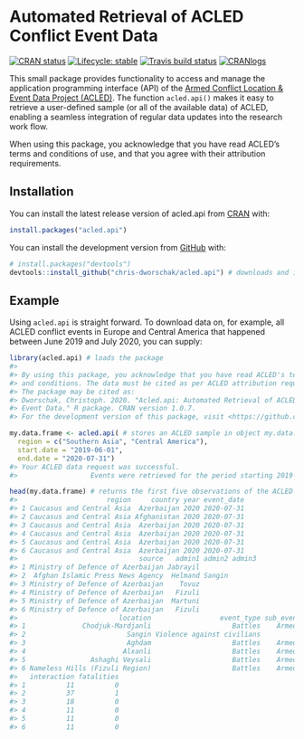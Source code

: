 
<!-- README.md is generated from README.Rmd. Please edit that file -->

# Automated Retrieval of ACLED Conflict Event Data

<!-- badges: start -->

[![CRAN
status](https://www.r-pkg.org/badges/version-last-release/acled.api)](https://CRAN.R-project.org/package=acled.api)
[![Lifecycle:
stable](https://img.shields.io/badge/lifecycle-stable-brightgreen.svg)](https://www.tidyverse.org/lifecycle/#stable)
[![Travis build
status](https://travis-ci.com/chris-dworschak/acled.api.svg?branch=master)](https://travis-ci.com/chris-dworschak/acled.api)
[![CRANlogs](http://cranlogs.r-pkg.org/badges/grand-total/acled.api)](https://CRAN.R-project.org/package=acled.api)
<!-- badges: end -->

This small package provides functionality to access and manage the
application programming interface (API) of the [Armed Conflict Location
& Event Data Project (ACLED)](https://acleddata.com/). The function
`acled.api()` makes it easy to retrieve a user-defined sample (or all of
the available data) of ACLED, enabling a seamless integration of regular
data updates into the research work flow.

When using this package, you acknowledge that you have read ACLED’s
terms and conditions of use, and that you agree with their attribution
requirements.

## Installation

You can install the latest release version of acled.api from
[CRAN](https://CRAN.R-project.org) with:

``` r
install.packages("acled.api")
```

You can install the development version from
[GitHub](https://github.com/) with:

``` r
# install.packages("devtools")
devtools::install_github("chris-dworschak/acled.api") # downloads and installs the package
```

## Example

Using `acled.api` is straight forward. To download data on, for example,
all ACLED conflict events in Europe and Central America that happened
between June 2019 and July 2020, you can supply:

``` r
library(acled.api) # loads the package
#> 
#> By using this package, you acknowledge that you have read ACLED's terms
#> and conditions. The data must be cited as per ACLED attribution requirements.
#> The package may be cited as:
#> Dworschak, Christoph. 2020. "Acled.api: Automated Retrieval of ACLED Conflict
#> Event Data." R package. CRAN version 1.0.7.
#> For the development version of this package, visit <https://github.com/chris-dworschak/acled.api/>

my.data.frame <- acled.api( # stores an ACLED sample in object my.data.frame
  region = c("Southern Asia", "Central America"), 
  start.date = "2019-06-01", 
  end.date = "2020-07-31")
#> Your ACLED data request was successful.
#>                  Events were retrieved for the period starting 2019-06-01 until 2020-07-31.

head(my.data.frame) # returns the first five observations of the ACLED sample
#>                      region     country year event_date
#> 1 Caucasus and Central Asia  Azerbaijan 2020 2020-07-31
#> 2 Caucasus and Central Asia Afghanistan 2020 2020-07-31
#> 3 Caucasus and Central Asia  Azerbaijan 2020 2020-07-31
#> 4 Caucasus and Central Asia  Azerbaijan 2020 2020-07-31
#> 5 Caucasus and Central Asia  Azerbaijan 2020 2020-07-31
#> 6 Caucasus and Central Asia  Azerbaijan 2020 2020-07-31
#>                              source   admin1 admin2 admin3
#> 1 Ministry of Defence of Azerbaijan Jabrayil              
#> 2  Afghan Islamic Press News Agency  Helmand Sangin       
#> 3 Ministry of Defence of Azerbaijan    Tovuz              
#> 4 Ministry of Defence of Azerbaijan   Fizuli              
#> 5 Ministry of Defence of Azerbaijan  Martuni              
#> 6 Ministry of Defence of Azerbaijan   Fizuli              
#>                         location                 event_type sub_event_type
#> 1              Chodjuk-Mardjanli                    Battles    Armed clash
#> 2                         Sangin Violence against civilians         Attack
#> 3                         Aghdam                    Battles    Armed clash
#> 4                        Alxanli                    Battles    Armed clash
#> 5                Ashaghi Veysali                    Battles    Armed clash
#> 6 Nameless Hills (Fizuli Region)                    Battles    Armed clash
#>   interaction fatalities
#> 1          11          0
#> 2          37          1
#> 3          18          0
#> 4          11          0
#> 5          11          0
#> 6          11          0
```
